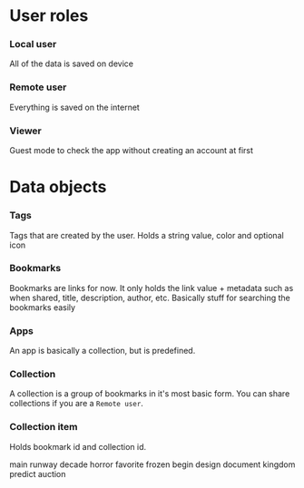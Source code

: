 # User roles

### Local user

All of the data is saved on device

### Remote user

Everything is saved on the internet

### Viewer

Guest mode to check the app without creating an account at first

# Data objects

### Tags

Tags that are created by the user. Holds a string value, color and optional icon

### Bookmarks

Bookmarks are links for now. It only holds the link value + metadata such as when shared, title, description, author, etc. Basically stuff for searching the bookmarks easily

### Apps

An app is basically a collection, but is predefined.

### Collection

A collection is a group of bookmarks in it's most basic form. You can share collections if you are a `Remote user`.

### Collection item

Holds bookmark id and collection id.

main runway decade horror favorite frozen begin design document kingdom predict auction
